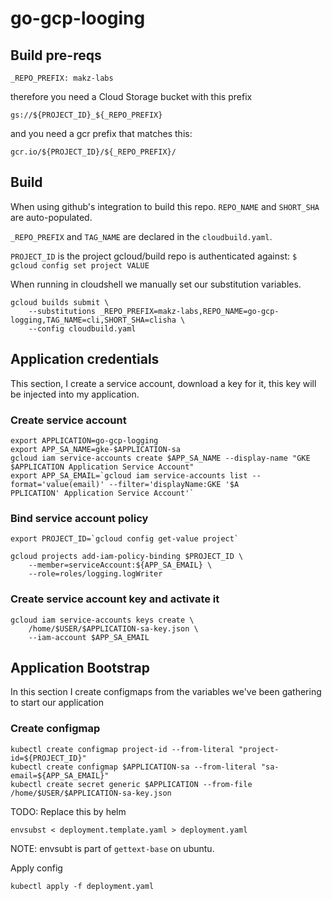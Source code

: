 # go-gcp-looging

## Build pre-reqs

```shell
_REPO_PREFIX: makz-labs
```

therefore you need a Cloud Storage bucket with this prefix

```shell
gs://${PROJECT_ID}_${_REPO_PREFIX}
```

and you need a gcr prefix that matches this:

```shell
gcr.io/${PROJECT_ID}/${_REPO_PREFIX}/
```

## Build

When using github's integration to build this repo. `REPO_NAME` and `SHORT_SHA` are auto-populated.

`_REPO_PREFIX` and `TAG_NAME` are declared in the `cloudbuild.yaml`.

`PROJECT_ID` is the project gcloud/build repo is authenticated against: `$ gcloud config set project VALUE`

When running in cloudshell we manually set our substitution variables.

```shell
gcloud builds submit \
    --substitutions _REPO_PREFIX=makz-labs,REPO_NAME=go-gcp-logging,TAG_NAME=cli,SHORT_SHA=clisha \
    --config cloudbuild.yaml
```

## Application credentials

This section, I create a service account, download a key for it, this key will be injected into my application.

### Create service account

```shell
export APPLICATION=go-gcp-logging
export APP_SA_NAME=gke-$APPLICATION-sa
gcloud iam service-accounts create $APP_SA_NAME --display-name "GKE $APPLICATION Application Service Account"
export APP_SA_EMAIL=`gcloud iam service-accounts list --format='value(email)' --filter='displayName:GKE '$A
PPLICATION' Application Service Account'`
```

### Bind service account policy

```shell
export PROJECT_ID=`gcloud config get-value project`

gcloud projects add-iam-policy-binding $PROJECT_ID \
    --member=serviceAccount:${APP_SA_EMAIL} \
    --role=roles/logging.logWriter
```

### Create service account key and activate it

```shell
gcloud iam service-accounts keys create \
    /home/$USER/$APPLICATION-sa-key.json \
    --iam-account $APP_SA_EMAIL
```

## Application Bootstrap

In this section I create configmaps from the variables we've been gathering to start our application

### Create configmap

```shell
kubectl create configmap project-id --from-literal "project-id=${PROJECT_ID}"
kubectl create configmap $APPLICATION-sa --from-literal "sa-email=${APP_SA_EMAIL}"
kubectl create secret generic $APPLICATION --from-file /home/$USER/$APPLICATION-sa-key.json
```

TODO: Replace this by helm

```shell
envsubst < deployment.template.yaml > deployment.yaml
```

NOTE: envsubt is part of `gettext-base` on ubuntu.

Apply config

```shell
kubectl apply -f deployment.yaml
```
